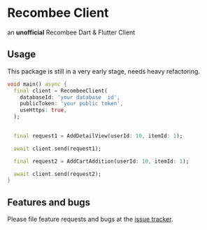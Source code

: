 # Recombee Client

an **unofficial** Recombee Dart & Flutter Client

## Usage

This  package is still in a very early stage, needs heavy refactoring.

```dart
void main() async {
  final client = RecombeeClient(
    databaseId: 'your database  id',
    publicToken: 'your public token',
    useHttps: true,
  );

  
  final request1 = AddDetailView(userId: 10, itemId: 1);

  await client.send(request1);

  final request2 = AddCartAddition(userId: 10, itemId: 1);

  await client.send(request2);
}
```

## Features and bugs

Please file feature requests and bugs at the [issue tracker][tracker].

[tracker]: https://github.com/indmind/recombee-client/issues

